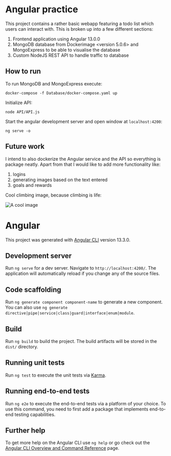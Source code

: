 # Angular practice

This project contains a rather basic webapp featuring a todo list which users can interact with.
This is broken up into a few different sections:

1. Frontend application using Angular 13.0.0
2. MongoDB database from Dockerimage <version 5.0.6> and MongoExpress to be able to visualise the database
3. Custom NodeJS REST API to handle traffic to database

## How to run

To run MongoDB and MongoExpress execute:

    docker-compose -f Database/docker-compose.yaml up

Initialize API:

    node API/API.js

Start the angular development server and open window at `localhost:4200`:
  
    ng serve -o

## Future work
I intend to also dockerize the Angular service and the API so everything is package neatly.
Apart from that I would like to add more functionality like:
1. logins
2. generating images based on the text entered
3. goals and rewards

Cool climbing image, because climbing is life:

![A cool image](https://media.istockphoto.com/photos/female-rock-climber-in-margalef-catalonia-spain-picture-id622956050?k=20&m=622956050&s=612x612&w=0&h=PfX5ycyZq15EM3NtlH-LI5AFyFjikN4AyL0NJ0UTIJ8=)





# Angular

This project was generated with [Angular CLI](https://github.com/angular/angular-cli) version 13.3.0.

## Development server

Run `ng serve` for a dev server. Navigate to `http://localhost:4200/`. The application will automatically reload if you change any of the source files.

## Code scaffolding

Run `ng generate component component-name` to generate a new component. You can also use `ng generate directive|pipe|service|class|guard|interface|enum|module`.

## Build

Run `ng build` to build the project. The build artifacts will be stored in the `dist/` directory.

## Running unit tests

Run `ng test` to execute the unit tests via [Karma](https://karma-runner.github.io).

## Running end-to-end tests

Run `ng e2e` to execute the end-to-end tests via a platform of your choice. To use this command, you need to first add a package that implements end-to-end testing capabilities.

## Further help

To get more help on the Angular CLI use `ng help` or go check out the [Angular CLI Overview and Command Reference](https://angular.io/cli) page.
